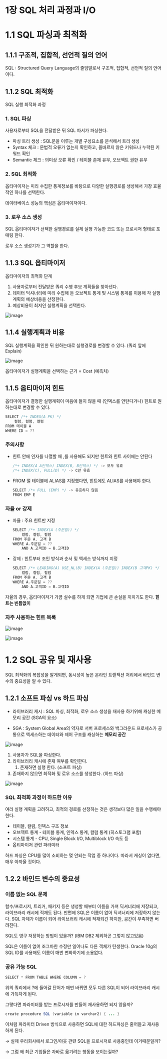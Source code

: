 # 1장 SQL 처리 과정과 I/O

# 1.1 SQL 파싱과 최적화

## 1.1.1 구조적, 집합적, 선언적 질의 언어

SQL : Structured Query Language의 줄임말로서 구조적, 집합적, 선언적 질의 언어이다.

## 1.1.2 SQL 최적화

SQL 실행 최적화 과정

### 1. SQL 파싱

사용자로부터 SQL을 전달받은 뒤 SQL 파서가 파싱한다.

- 파싱 트리 생성 : SQL문을 이루는 개별 구성요소를 분석해서 트리 생성
- Syntax 체크 : 문법적 오류가 없는지 확인하고, 올바르지 않은 키워드나 누락된 키워드 확인
- Semantic 체크 : 의미상 오류 확인 / 테이블 존재 유무, 오브젝트 권한 유무

### 2. SQL 최적화

옵티마이저는 미리 수집한 통계정보를 바탕으로 다양한 실행경로를 생성해서 가장 효율적인 하나를 선택한다.

데이터베이스 성능의 핵심은 옵티마이저이다.

### 3. 로우 소스 생성

SQL 옵티마이저가 선택한 실행경로를 실제 실행 가능한 코드 또는 프로시저 형태로 포매팅 한다.

로우 소스 생성기가 그 역할을 한다.

## 1.1.3 SQL 옵티마이저

옵티마이저의 최적화 단계

1. 사용자로부터 전달받은 쿼리 수행 후보 계획들을 찾아낸다.
2. 데이터 딕셔너리에 미리 수집해 둔 오브젝트 통계 및 시스템 통계를 이용해 각 실행계획의 예상비용을 산정한다.
3. 예상비용이 최저인 실행계획을 선택한다.

![image](https://github.com/Deep-Dive-Study/sql-tuning/assets/85796588/4bf59014-95aa-454d-8c04-7cfeabe15654)

## 1.1.4 실행계획과 비용

SQL 실행계획을 확인한 뒤 원하는대로 실행경로를 변경할 수 있다. (쿼리 앞에 Explain)

![image](https://github.com/Deep-Dive-Study/sql-tuning/assets/85796588/0047487f-5a57-4d11-8f82-f751f7f24f26)

옵티마이저가 실행계획을 선택하는 근거 = Cost (예측치)

## 1.1.5 옵티마이저 힌트

옵티마이저가 결정한 실행계획이 마음에 들지 않을 때 (인덱스를 안탄다거나) 힌트로 원하는대로 변경할 수 있다.

```java
SELECT /*+ INDEX(A PK) */
	컬럼, 컬럼, 컬럼
FROM 테이블 A
WHERE ID = ??
```

### 주의사항

- 힌트 안에 인자를 나열할 때 ,를 사용해도 되지만 힌트와 힌트 사이에는 안된다
    
    ```java
    /*+ INDEX(A A인덱스) INDEX(B, B인덱스) */ -> 모두 유효
    /*+ INDEX(C), FULL(D) */ -> C만 유효
    ```
    
- FROM 절 테이블에 ALIAS를 지정했다면, 힌트에도 ALIAS를 사용해야 한다.
    
    ```java
    SELECT /*+ FULL (EMP) */ -> 유효하지 않음
    FROM EMP E
    ```
    

### 자율 or 강제

- 자율 : 주요 힌트만 지정
    
    ```java
    SELECT /*+ INDEX(A (주문일)) */
    	컬럼, 컬럼, 컬럼
    FROM 주문 A, 고객 B
    WHERE A.주문일 = ??
    	AND A.고객ID = B.고객ID
    ```
    
- 강제 : 힌트부터 조인 방식과 순서 및 엑세스 방식까지 지정
    
    ```java
    SELECT /*+ LEADING(A) USE_NL(B) INDEX(A (주문일)) INDEX(B 고객PK) */
    	컬럼, 컬럼, 컬럼
    FROM 주문 A, 고객 B
    WHERE A.주문일 = ??
    	AND A.고객ID = B.고객ID
    ```
    

자율의 경우, 옵티마이저가 가끔 실수를 하게 되면 기업에 큰 손실을 끼치기도 한다. **힌트는 빈틈없이**

### 자주 사용하는 힌트 목록

![image](https://github.com/Deep-Dive-Study/sql-tuning/assets/85796588/387d8bd4-a3e2-4ead-a565-3dc4134e3a1f)

![image](https://github.com/Deep-Dive-Study/sql-tuning/assets/85796588/e2148184-4d23-4da3-8a26-e0a686a3ba52)

# 1.2 SQL 공유 및 재사용

SQL 최적화의 복잡성을 알게되면, 동시성이 높은 온라인 트랜잭션 처리에서 바인드 변수의 중요성을 알 수 있다.

## 1.2.1 소프트 파싱 vs 하드 파싱

* 라이브러리 캐시 : SQL 파싱, 최적화, 로우 소스 생성을 재사용 하기위해 캐싱한 메모리 공간 (SGA의 요소)

* SGA : System Global Area의 약자로 서버 프로세스와 백그라운드 프로세스가 공통으로 엑세스하는 데이터와 제어 구조를 캐싱하는 **메모리 공간**

![image](https://github.com/Deep-Dive-Study/sql-tuning/assets/85796588/9dd9c358-fbc9-4a40-81f2-8a0480e5a6fa)

1. 사용자가 SQL을 파싱한다.
2. 라이브러리 캐시에 존재 여부를 확인한다.
    1. 존재하면 실행 한다. (소프트 파싱)
3. 존재하지 않으면 최적화 및 로우 소스를 생성한다. (하드 파싱)

![image](https://github.com/Deep-Dive-Study/sql-tuning/assets/85796588/1ab13769-7e00-424f-b1a8-0f6900cb4dee)

### SQL 최적화 과정이 하드한 이유

여러 실행 계획을 고려하고, 최적의 경로를 선정하는 것은 생각보다 많은 일을 수행해야 한다.

- 테이블, 컬럼, 인덱스 구조 정보
- 오브젝트 통계 - 테이블 통계, 인덱스 통계, 컬럼 통계 (히스토그램 포함)
- 시스템 통계 - CPU, Single Block I/O, Multiblock I/O 속도 등
- 옵티마이저 관련 파라미터

하드 파싱은 CPU를 많이 소비하는 몇 안되는 작업 중 하나이다. 따라서 캐싱이 없다면, 매우 아까울 것이다.

## 1.2.2 바인드 변수의 중요성

### 이름 없는 SQL 문제

함수/프로시저, 트리거, 패키지 등은 생성할 때부터 이름을 가져 딕셔너리에 저장되고, 라이브러리 캐시에 적재도 된다. 반면에 SQL은 이름이 없어 딕셔너리에 저장하지 않는다. SQL 자체가 이름이 되어 라이브러리 캐시에 적재되긴 하지만, 공간이 부족하면 버려진다.

SQL도 영구 저장하는 방법이 있을까? (IBM DB2 제외하곤 그렇지 않고있음)

SQL은 이름이 없어 조그마한 수정만 일어나도 다른 객체가 탄생한다. Oracle 10g의 SQL ID를 사용해도 이름이 매번 변화하기에 소용없다.

### 공유 가능 SQL

```java
SELECT * FROM TABLE WHERE COLUMN = ?
```

위의 쿼리에서 ?에 들어갈 단어가 매번 바뀌면 모두 다른 SQL이 되어 라이브러리 캐시에 가득차게 된다.

그렇다면 파라미터를 받는 프로시저를 만들어 재사용하면 되지 않을까?

```java
create procedure SQL (variable in varchar2) { ... }
```

이처럼 파라미터 Driven 방식으로 사용하면 SQL에 대한 하드파싱은 줄어들고 재사용하게 된다.

→ 실제 우리회사에서 로그인/아웃 관련 SQL을 프로시저로 사용중인데 이거때문일까?

→ 그럼 왜 최근 기업들은 자바로 옮기려는 행동을 보이는걸까?
